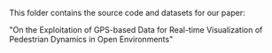 This folder contains the source code and datasets for our paper:

"On the Exploitation of GPS-based Data for Real-time Visualization of Pedestrian Dynamics in Open Environments"
 
